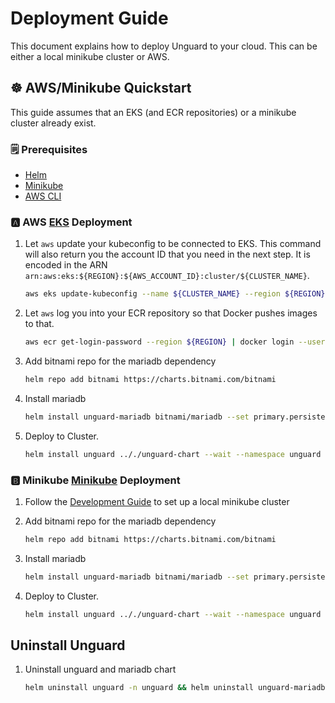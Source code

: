 # Deployment Guide

This document explains how to deploy Unguard to your cloud. This can be either a local minikube cluster or AWS.

## ☸️ AWS/Minikube Quickstart

This guide assumes that an EKS (and ECR repositories) or a minikube cluster already exist.

### 🗒️ Prerequisites

* [Helm](https://helm.sh/docs/intro/install/)
* [Minikube](https://minikube.sigs.k8s.io)
* [AWS CLI](https://aws.amazon.com/cli/)

### 🅰 AWS [EKS](https://aws.amazon.com/eks/) Deployment

1. Let `aws` update your kubeconfig to be connected to EKS.
   This command will also return you the account ID that you need in the next step.
   It is encoded in the ARN `arn:aws:eks:${REGION}:${AWS_ACCOUNT_ID}:cluster/${CLUSTER_NAME}`.

   ```sh
   aws eks update-kubeconfig --name ${CLUSTER_NAME} --region ${REGION}
   ```

2. Let `aws` log you into your ECR repository so that Docker pushes images to that.

   ```sh
   aws ecr get-login-password --region ${REGION} | docker login --username AWS --password-stdin ${AWS_ACCOUNT_ID}.dkr.ecr.${REGION}.amazonaws.com
   ```
3. Add bitnami repo for the mariadb dependency
    ```sh
    helm repo add bitnami https://charts.bitnami.com/bitnami
    ```

4. Install mariadb
     ```sh
     helm install unguard-mariadb bitnami/mariadb --set primary.persistence.enabled=false --wait --namespace unguard --create-namespace
     ```

5. Deploy to Cluster.

     ```sh
     helm install unguard .././unguard-chart --wait --namespace unguard --create-namespace
     ```

### 🅱 Minikube [Minikube](https://minikube.sigs.k8s.io) Deployment

1. Follow the [Development Guide](./DEV-GUIDE.md) to set up a local minikube cluster

2. Add bitnami repo for the mariadb dependency
    ```sh
    helm repo add bitnami https://charts.bitnami.com/bitnami
    ```

3. Install mariadb
     ```sh
     helm install unguard-mariadb bitnami/mariadb --set primary.persistence.enabled=false --wait --namespace unguard --create-namespace
     ```

4. Deploy to Cluster.

     ```sh
     helm install unguard .././unguard-chart --wait --namespace unguard --create-namespace
     ```

## Uninstall Unguard

1. Uninstall unguard and mariadb chart
    ```sh
    helm uninstall unguard -n unguard && helm uninstall unguard-mariadb -n unguard
    ```
